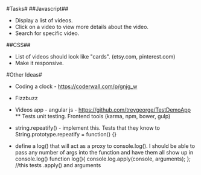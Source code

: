 #Tasks#
##Javascript##
* Display a list of videos.
* Click on a video to view more details about the video.
* Search for specific video.

##CSS##
* List of videos should look like "cards". (etsy.com, pinterest.com)
* Make it responsive.


#Other Ideas#
* Coding a clock - https://coderwall.com/p/gnjg_w
* Fizzbuzz
* Videos app - angular js - https://github.com/treygeorge/TestDemoApp
**	Tests unit testing.  Frontend tools (karma, npm, bower, gulp)

* string.repeatify() - implement this.  Tests that they know to String.prototype.repeatify = function() {}

* define a log() that will act as a proxy to console.log().  I should be able to pass any number of args into the function and have them all show up in console.log()
	function log(){
		console.log.apply(console, arguments);
	};  //this tests .apply() and arguments
